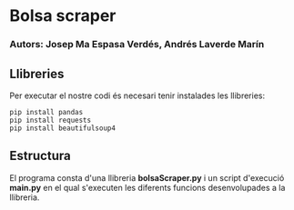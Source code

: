 # Bolsa scraper

### Autors: Josep Ma Espasa Verdés, Andrés Laverde Marín

## Llibreries

Per executar el nostre codi és necesari tenir instalades les llibreries:

```
pip install pandas
pip install requests
pip install beautifulsoup4
```

## Estructura

El programa consta d'una llibreria **bolsaScraper.py** i un script d'execució **main.py** en el qual s'executen les diferents funcions desenvolupades a la llibreria.
